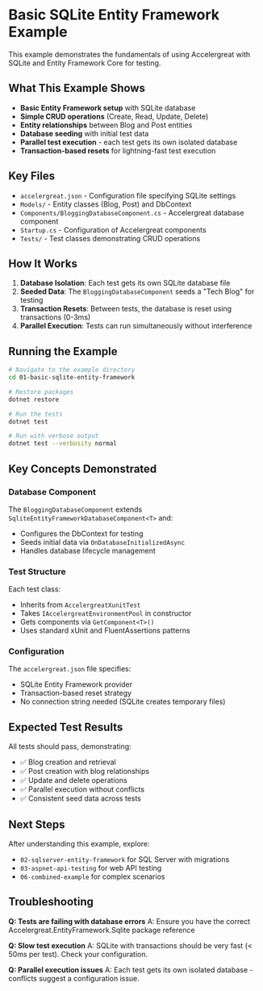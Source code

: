 # Basic SQLite Entity Framework Example

This example demonstrates the fundamentals of using Accelergreat with SQLite and Entity Framework Core for testing.

## What This Example Shows

- **Basic Entity Framework setup** with SQLite database
- **Simple CRUD operations** (Create, Read, Update, Delete)
- **Entity relationships** between Blog and Post entities
- **Database seeding** with initial test data
- **Parallel test execution** - each test gets its own isolated database
- **Transaction-based resets** for lightning-fast test execution

## Key Files

- `accelergreat.json` - Configuration file specifying SQLite settings
- `Models/` - Entity classes (Blog, Post) and DbContext
- `Components/BloggingDatabaseComponent.cs` - Accelergreat database component
- `Startup.cs` - Configuration of Accelergreat components
- `Tests/` - Test classes demonstrating CRUD operations

## How It Works

1. **Database Isolation**: Each test gets its own SQLite database file
2. **Seeded Data**: The `BloggingDatabaseComponent` seeds a "Tech Blog" for testing
3. **Transaction Resets**: Between tests, the database is reset using transactions (0-3ms)
4. **Parallel Execution**: Tests can run simultaneously without interference

## Running the Example

```bash
# Navigate to the example directory
cd 01-basic-sqlite-entity-framework

# Restore packages
dotnet restore

# Run the tests
dotnet test

# Run with verbose output
dotnet test --verbosity normal
```

## Key Concepts Demonstrated

### Database Component
The `BloggingDatabaseComponent` extends `SqliteEntityFrameworkDatabaseComponent<T>` and:
- Configures the DbContext for testing
- Seeds initial data via `OnDatabaseInitializedAsync`
- Handles database lifecycle management

### Test Structure
Each test class:
- Inherits from `AccelergreatXunitTest`
- Takes `IAccelergreatEnvironmentPool` in constructor
- Gets components via `GetComponent<T>()`
- Uses standard xUnit and FluentAssertions patterns

### Configuration
The `accelergreat.json` file specifies:
- SQLite Entity Framework provider
- Transaction-based reset strategy
- No connection string needed (SQLite creates temporary files)

## Expected Test Results

All tests should pass, demonstrating:
- ✅ Blog creation and retrieval
- ✅ Post creation with blog relationships
- ✅ Update and delete operations
- ✅ Parallel execution without conflicts
- ✅ Consistent seed data across tests

## Next Steps

After understanding this example, explore:
- `02-sqlserver-entity-framework` for SQL Server with migrations
- `03-aspnet-api-testing` for web API testing
- `06-combined-example` for complex scenarios

## Troubleshooting

**Q: Tests are failing with database errors**
A: Ensure you have the correct Accelergreat.EntityFramework.Sqlite package reference

**Q: Slow test execution**
A: SQLite with transactions should be very fast (< 50ms per test). Check your configuration.

**Q: Parallel execution issues**
A: Each test gets its own isolated database - conflicts suggest a configuration issue. 